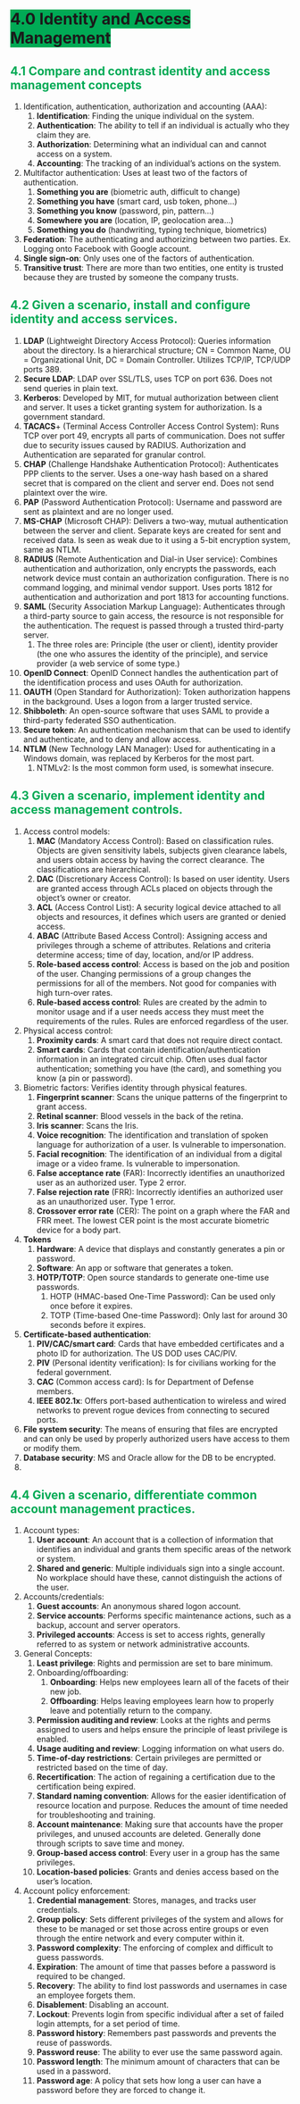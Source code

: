 # **<span style="background-color:#00aa55">4.0 Identity and Access Management</span>**

##  <span style="color:#00aa55">4.1 Compare and contrast identity and access management concepts</span>

1. Identification, authentication, authorization and accounting (AAA): 
   1. **Identification**: Finding the unique individual on the system.
   2. **Authentication**: The ability to tell if an individual is actually who they claim they are.
   3. **Authorization**: Determining what an individual can and cannot access on a system.
   4. **Accounting**: The tracking of an individual’s actions on the system.
2. Multifactor authentication: Uses at least two of the factors of authentication.
   1. **Something you are** (biometric auth, difficult to change)
   2. **Something you have** (smart card, usb token, phone...)
   3. **Something you know** (password, pin, pattern...)
   4. **Somewhere you are** (location, IP, geolocation area...)
   5. **Something you do** (handwriting, typing technique, biometrics)
6. **Federation**: The authenticating and authorizing between two parties. Ex. Logging onto Facebook with Google account.
7. **Single sign-on**: Only uses one of the factors of authentication.
8. **Transitive trust**: There are more than two entities, one entity is trusted because they are trusted by someone the company trusts.

## <span style="color:#00aa55">4.2 Given a scenario, install and configure identity and access services.</span>

1. **LDAP** (Lightweight Directory Access Protocol): Queries information about the directory. Is a hierarchical structure; CN = Common Name, OU = Organizational Unit, DC = Domain Controller. Utilizes TCP/IP, TCP/UDP ports 389.
1. **Secure LDAP**: LDAP over SSL/TLS, uses TCP on port 636. Does not send queries in plain text.
2. **Kerberos**: Developed by MIT, for mutual authorization between client and server. It uses a ticket granting system for authorization. Is a government standard.
3. **TACACS**+ (Terminal Access Controller Access Control System): Runs TCP over port 49, encrypts all parts of communication. Does not suffer due to security issues caused by RADIUS. Authorization and Authentication are separated for granular control.
4. **CHAP** (Challenge Handshake Authentication Protocol): Authenticates PPP clients to the server. Uses a one-way hash based on a shared secret that is compared on the client and server end. Does not send plaintext over the wire.
5. **PAP** (Password Authentication Protocol): Username and password are sent as plaintext and are no longer used.
6. **MS-CHAP** (Microsoft CHAP): Delivers a two-way, mutual authentication between the server and client. Separate keys are created for sent and received data. Is seen as weak due to it using a 5-bit encryption system, same as NTLM.
7. **RADIUS** (Remote Authentication and Dial-in User service): Combines authentication and authorization, only encrypts the passwords, each network device must contain an authorization configuration. There is no command logging, and minimal vendor support. Uses ports 1812 for authentication and authorization and port 1813 for accounting functions.
8. **SAML** (Security Association Markup Language): Authenticates through a third-party source to gain access, the resource is not responsible for the authentication. The request is passed through a trusted third-party server. 
   1. The three roles are: Principle (the user or client), identity provider (the one who assures the identity of the principle), and service provider (a web service of some type.)
9. **OpenID Connect**: OpenID Connect handles the authentication part of the identification process and uses OAuth for authorization.
10. **OAUTH** (Open Standard for Authorization): Token authorization happens in the background. Uses a logon from a larger trusted service.
11. **Shibboleth**: An open-source software that uses SAML to provide a third-party federated SSO authentication.
12. **Secure token**: An authentication mechanism that can be used to identify and authenticate, and to deny and allow access.
13. **NTLM** (New Technology LAN Manager): Used for authenticating in a Windows domain, was replaced by Kerberos for the most part.
    1. NTMLv2: Is the most common form used, is somewhat insecure.

## <span style="color:#00aa55">4.3 Given a scenario, implement identity and access management controls.</span>

1. Access control models:
   1. **MAC** (Mandatory Access Control): Based on classification rules. Objects are given sensitivity labels, subjects given clearance labels, and users obtain access by having the correct clearance. The classifications are hierarchical.
    2. **DAC** (Discretionary Access Control): Is based on user identity. Users are granted access through ACLs placed on objects through the object’s owner or creator.
    1. **ACL** (Access Control List): A security logical device attached to all objects and resources, it defines which users are granted or denied access.
    3. **ABAC** (Attribute Based Access Control): Assigning access and privileges through a scheme of attributes. Relations and criteria determine access; time of day, location, and/or IP address.
    4. **Role-based access control**: Access is based on the job and position of the user. Changing permissions of a group changes the permissions for all of the members. Not good for companies with high turn-over rates.
    5. **Rule-based access control**: Rules are created by the admin to monitor usage and if a user needs access they must meet the requirements of the rules. Rules are enforced regardless of the user. 
2. Physical access control:
   1. **Proximity cards**: A smart card that does not require direct contact.
   2. **Smart cards**: Cards that contain identification/authentication information in an integrated circuit chip. Often uses dual factor authentication; something you have (the card), and something you know (a pin or password).
3. Biometric factors: Verifies identity through physical features.
   1. **Fingerprint scanner**: Scans the unique patterns of the fingerprint to grant access.
   2. **Retinal scanner**: Blood vessels in the back of the retina.
   3. **Iris scanner**: Scans the Iris.
   4. **Voice recognition**: The identification and translation of spoken language for authorization of a user. Is vulnerable to impersonation.
   5. **Facial recognition**: The identification of an individual from a digital image or a video frame. Is vulnerable to impersonation.
   6. **False acceptance rate** (FAR): Incorrectly identifies an unauthorized user as an authorized user. Type 2 error.
   7. **False rejection rate** (FRR): Incorrectly identifies an authorized user as an unauthorized user. Type 1 error.
   8. **Crossover error rate** (CER): The point on a graph where the FAR and FRR meet. The lowest CER point is the most accurate biometric device for a body part.
4. **Tokens**
   1. **Hardware**: A device that displays and constantly generates a pin or password.
   2. **Software**: An app or software that generates a token.
   3. **HOTP/TOTP**: Open source standards to generate one-time use passwords.
      1. HOTP (HMAC-based One-Time Password): Can be used only once before it expires.
      2. TOTP (Time-based One-time Password): Only last for around 30 seconds before it expires.
5. **Certificate-based authentication**:
   1. **PIV/CAC/smart card**: Cards that have embedded certificates and a photo ID for authorization. The US DOD uses CAC/PIV.
   2. **PIV** (Personal identity verification): Is for civilians working for the federal government.
   3. **CAC** (Common access card): Is for Department of Defense members.
   2. **IEEE 802.1x**: Offers port-based authentication to wireless and wired networks to prevent rogue devices from connecting to secured ports.
6. **File system security**: The means of ensuring that files are encrypted and can only be used by properly authorized users have access to them or modify them.
7. **Database security**: MS and Oracle allow for the DB to be encrypted.
8. 
## <span style="color:#00aa55">4.4 Given a scenario, differentiate common account management practices.</span>

1. Account types:
   1. **User account**: An account that is a collection of information that identifies an individual and grants them specific areas of the network or system.
   2. **Shared and generic**: Multiple individuals sign into a single account. No workplace should have these, cannot distinguish the actions of the user. 
2. Accounts/credentials:
   1. **Guest accounts**: An anonymous shared logon account.
   2. **Service accounts**: Performs specific maintenance actions, such as a backup, account and server operators.
   3. **Privileged accounts**: Access is set to access rights, generally referred to as system or network administrative accounts.
3. General Concepts:
   1. **Least privilege**: Rights and permission are set to bare minimum.
   2. Onboarding/offboarding:
      1. **Onboarding**: Helps new employees learn all of the facets of their new job.
      2. **Offboarding**: Helps leaving employees learn how to properly leave and potentially return to the company.
   3. **Permission auditing and review**: Looks at the rights and perms assigned to users and helps ensure the principle of least privilege is enabled.
   4. **Usage auditing and review**: Logging information on what users do.
   5. **Time-of-day restrictions**: Certain privileges are permitted or restricted based on the time of day.
   6. **Recertification**: The action of regaining a certification due to the certification being expired.
   7. **Standard naming convention**: Allows for the easier identification of resource location and purpose. Reduces the amount of time needed for troubleshooting and training.
   8. **Account maintenance**: Making sure that accounts have the proper privileges, and unused accounts are deleted. Generally done through scripts to save time and money.
   9. **Group-based access control**: Every user in a group has the same privileges.
   10. **Location-based policies**: Grants and denies access based on the user’s location.
4. Account policy enforcement: 
   1. **Credential management**: Stores, manages, and tracks user credentials.
   2. **Group policy**: Sets different privileges of the system and allows for these to be managed or set those across entire groups or even through the entire network and every computer within it. 
   3. **Password complexity**: The enforcing of complex and difficult to guess passwords.
   4. **Expiration**: The amount of time that passes before a password is required to be changed.
   5. **Recovery**: The ability to find lost passwords and usernames in case an employee forgets them.
   6. **Disablement**: Disabling an account.
   7. **Lockout**: Prevents login from specific individual after a set of failed login attempts, for a set period of time.
   8. **Password history**: Remembers past passwords and prevents the reuse of passwords.
   9. **Password reuse**: The ability to ever use the same password again.
   10. **Password length**: The minimum amount of characters that can be used in a password.
   11. **Password age**: A policy that sets how long a user can have a password before they are forced to change it.